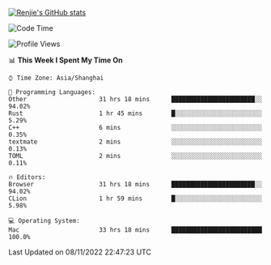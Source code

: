 [![Renjie's GitHub stats](https://github-readme-stats.vercel.app/api?username=liurenjie1024&show_icons=true&theme=chartreuse-dark)](https://github.com/anuraghazra/github-readme-stats)

<!--START_SECTION:waka-->
![Code Time](http://img.shields.io/badge/Code%20Time-312%20hrs%2042%20mins-blue)

![Profile Views](http://img.shields.io/badge/Profile%20Views-20-blue)

📊 **This Week I Spent My Time On** 

```text
⌚︎ Time Zone: Asia/Shanghai

💬 Programming Languages: 
Other                    31 hrs 18 mins      ███████████████████████░░   94.02% 
Rust                     1 hr 45 mins        █░░░░░░░░░░░░░░░░░░░░░░░░   5.29% 
C++                      6 mins              ░░░░░░░░░░░░░░░░░░░░░░░░░   0.35% 
textmate                 2 mins              ░░░░░░░░░░░░░░░░░░░░░░░░░   0.13% 
TOML                     2 mins              ░░░░░░░░░░░░░░░░░░░░░░░░░   0.11%

🔥 Editors: 
Browser                  31 hrs 18 mins      ███████████████████████░░   94.02% 
CLion                    1 hr 59 mins        █░░░░░░░░░░░░░░░░░░░░░░░░   5.98%

💻 Operating System: 
Mac                      33 hrs 18 mins      █████████████████████████   100.0%

```


 Last Updated on 08/11/2022 22:47:23 UTC
<!--END_SECTION:waka-->

